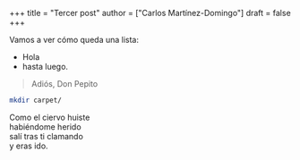 +++
title = "Tercer post"
author = ["Carlos Martínez-Domingo"]
draft = false
+++

Vamos a ver cómo queda una lista:

-   Hola
-   hasta luego.

> Adiós, Don Pepito

```sh
mkdir carpet/
```

<div class="verse">

Como el ciervo huiste<br />
habiéndome herido<br />
salí tras ti clamando<br />
y eras ido.<br />

</div>
